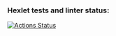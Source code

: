 ### Hexlet tests and linter status:
[![Actions Status](https://github.com/sunsetninja/frontend-project-lvl3/workflows/hexlet-check/badge.svg)](https://github.com/sunsetninja/frontend-project-lvl3/actions)